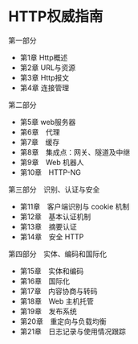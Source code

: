 # HTTP权威指南

第一部分

- 第1章 Http概述
- 第2章 URL与资源
- 第3章 Http报文
- 第4章 连接管理

第二部分

- 第5章 web服务器
- 第6章　代理
- 第7章　缓存
- 第8章　集成点：网关、隧道及中继
- 第9章　Web 机器人
- 第10章　HTTP-NG

第三部分　识别、认证与安全

- 第11章　客户端识别与 cookie 机制
- 第12章　基本认证机制
- 第13章　摘要认证
- 第14章　安全 HTTP

第四部分　实体、编码和国际化

- 第15章　实体和编码
- 第16章　国际化
- 第17章　内容协商与转码
- 第18章　Web 主机托管
- 第19章　发布系统
- 第20章　重定向与负载均衡
- 第21章　日志记录与使用情况跟踪
